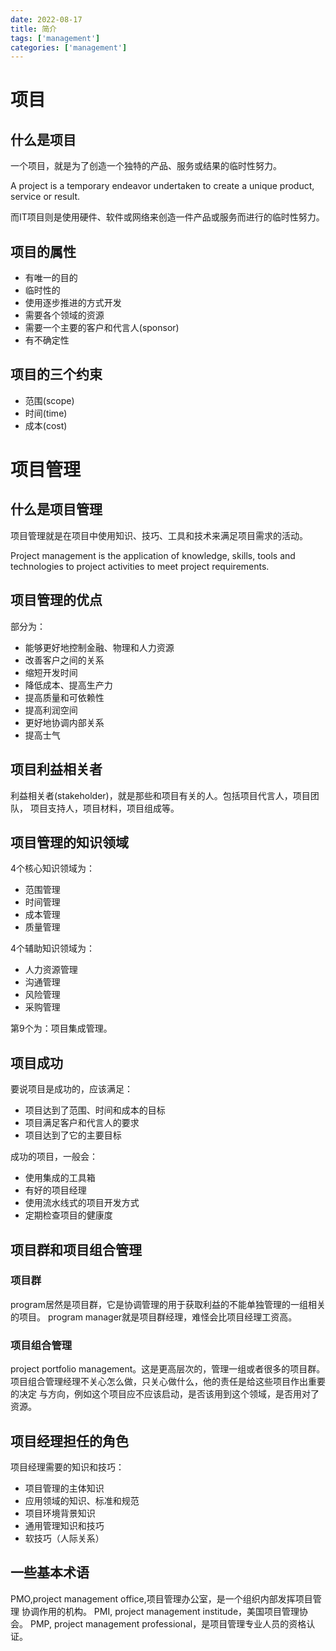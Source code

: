 ```yaml
---
date: 2022-08-17
title: 简介
tags: ['management']
categories: ['management']
---
```


项目
====

什么是项目
----------

一个项目，就是为了创造一个独特的产品、服务或结果的临时性努力。

A project is a temporary endeavor undertaken to create a unique product,
service or result.

而IT项目则是使用硬件、软件或网络来创造一件产品或服务而进行的临时性努力。

项目的属性
----------

-   有唯一的目的
-   临时性的
-   使用逐步推进的方式开发
-   需要各个领域的资源
-   需要一个主要的客户和代言人(sponsor)
-   有不确定性

项目的三个约束
--------------

-   范围(scope)
-   时间(time)
-   成本(cost)

项目管理
========

什么是项目管理
--------------

项目管理就是在项目中使用知识、技巧、工具和技术来满足项目需求的活动。

Project management is the application of knowledge, skills, tools and
technologies to project activities to meet project requirements.

项目管理的优点
--------------

部分为：

-   能够更好地控制金融、物理和人力资源
-   改善客户之间的关系
-   缩短开发时间
-   降低成本、提高生产力
-   提高质量和可依赖性
-   提高利润空间
-   更好地协调内部关系
-   提高士气

项目利益相关者
--------------

利益相关者(stakeholder)，就是那些和项目有关的人。包括项目代言人，项目团队，
项目支持人，项目材料，项目组成等。

项目管理的知识领域
------------------

4个核心知识领域为：

-   范围管理
-   时间管理
-   成本管理
-   质量管理

4个辅助知识领域为：

-   人力资源管理
-   沟通管理
-   风险管理
-   采购管理

第9个为：项目集成管理。

项目成功
--------

要说项目是成功的，应该满足：

-   项目达到了范围、时间和成本的目标
-   项目满足客户和代言人的要求
-   项目达到了它的主要目标

成功的项目，一般会：

-   使用集成的工具箱
-   有好的项目经理
-   使用流水线式的项目开发方式
-   定期检查项目的健康度

项目群和项目组合管理
--------------------

### 项目群

program居然是项目群，它是协调管理的用于获取利益的不能单独管理的一组相关的项目。
program manager就是项目群经理，难怪会比项目经理工资高。

### 项目组合管理

project portfolio management。这是更高层次的，管理一组或者很多的项目群。
项目组合管理经理不关心怎么做，只关心做什么，他的责任是给这些项目作出重要的决定
与方向，例如这个项目应不应该启动，是否该用到这个领域，是否用对了资源。

项目经理担任的角色
------------------

项目经理需要的知识和技巧：

-   项目管理的主体知识
-   应用领域的知识、标准和规范
-   项目环境背景知识
-   通用管理知识和技巧
-   软技巧（人际关系）

一些基本术语
------------

PMO,project management office,项目管理办公室，是一个组织内部发挥项目管理
协调作用的机构。 PMI, project management institude，美国项目管理协会。
PMP, project management professional，是项目管理专业人员的资格认证。
